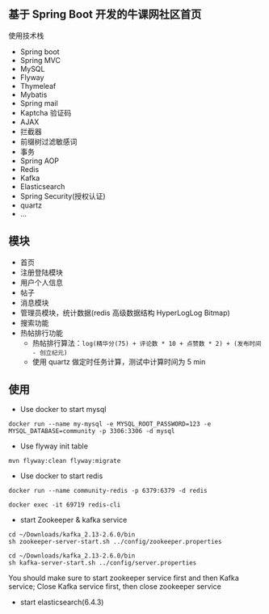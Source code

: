 ## 基于 Spring Boot 开发的牛课网社区首页
使用技术栈
- Spring boot 
- Spring MVC
- MySQL
- Flyway
- Thymeleaf
- Mybatis
- Spring mail
- Kaptcha 验证码
- AJAX
- 拦截器
- 前缀树过滤敏感词
- 事务
- Spring AOP
- Redis
- Kafka
- Elasticsearch
- Spring Security(授权认证)
- quartz
- ...

## 模块

- 首页
- 注册登陆模块
- 用户个人信息
- 帖子
- 消息模块
- 管理员模块，统计数据(redis 高级数据结构 HyperLogLog Bitmap)
- 搜索功能
- 热帖排行功能
    - 热帖排行算法：`log(精华分(75) + 评论数 * 10 + 点赞数 * 2) + (发布时间 - 创立纪元) `  
    - 使用 quartz 做定时任务计算，测试中计算时间为 5 min 
## 使用

- Use docker to start mysql
```
docker run --name my-mysql -e MYSQL_ROOT_PASSWORD=123 -e MYSQL_DATABASE=community -p 3306:3306 -d mysql
```

- Use flyway init table
```
mvn flyway:clean flyway:migrate
```

- Use docker to start redis
```
docker run --name community-redis -p 6379:6379 -d redis
```
```
docker exec -it 69719 redis-cli
```
- start Zookeeper & kafka service

```
cd ~/Downloads/kafka_2.13-2.6.0/bin
sh zookeeper-server-start.sh ../config/zookeeper.properties
```
```
cd ~/Downloads/kafka_2.13-2.6.0/bin
sh kafka-server-start.sh ../config/server.properties
```
You should make sure to start zookeeper service first and then Kafka service; Close Kafka service first, then close zookeeper service

- start elasticsearch(6.4.3)


